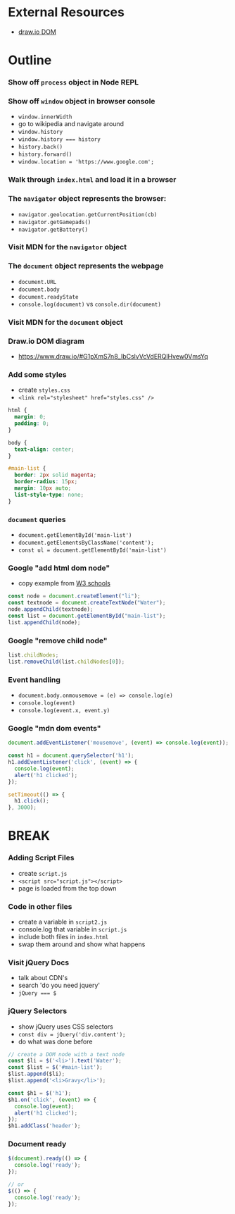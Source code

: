 # External Resources

- [draw.io DOM](https://www.draw.io/#G1pXmS7n8_IbCslvVcVdERQlHvew0VmsYq)

# Outline

### Show off `process` object in Node REPL

### Show off `window` object in browser console
* `window.innerWidth`
* go to wikipedia and navigate around
* `window.history`
* `window.history === history`
* `history.back()`
* `history.forward()`
* `window.location = 'https://www.google.com';`

### Walk through `index.html` and load it in a browser

### The `navigator` object represents the browser:
* `navigator.geolocation.getCurrentPosition(cb)`
* `navigator.getGamepads()`
* `navigator.getBattery()`

### Visit MDN for the `navigator` object

### The `document` object represents the webpage
* `document.URL`
* `document.body`
* `document.readyState`
* `console.log(document)` vs `console.dir(document)`

### Visit MDN for the `document` object

### Draw.io DOM diagram
* https://www.draw.io/#G1pXmS7n8_IbCslvVcVdERQlHvew0VmsYq

### Add some styles
* create `styles.css`
* `<link rel="stylesheet" href="styles.css" />`

```css
html {
  margin: 0;
  padding: 0;
}

body {
  text-align: center;
}

#main-list {
  border: 2px solid magenta;
  border-radius: 15px;
  margin: 10px auto;
  list-style-type: none;
}
```

### `document` queries
* `document.getElementById('main-list')`
* `document.getElementsByClassName('content');`
* `const ul = document.getElementById('main-list')`

### Google "add html dom node"
* copy example from [W3 schools](https://www.w3schools.com/jsref/met_node_appendchild.asp)

```js
const node = document.createElement("li");
const textnode = document.createTextNode("Water");
node.appendChild(textnode);
const list = document.getElementById("main-list");
list.appendChild(node);
```

### Google "remove child node"

```js
list.childNodes;
list.removeChild(list.childNodes[0]);
```

### Event handling
* `document.body.onmousemove = (e) => console.log(e)`
* `console.log(event)`
* `console.log(event.x, event.y)`

### Google "mdn dom events"

```js
document.addEventListener('mousemove', (event) => console.log(event));

const h1 = document.querySelector('h1');
h1.addEventListener('click', (event) => {
  console.log(event);
  alert('h1 clicked');
});

setTimeout(() => {
  h1.click();
}, 3000);
```

# BREAK

### Adding Script Files
* create `script.js`
* `<script src="script.js"></script>`
* page is loaded from the top down

### Code in other files
* create a variable in `script2.js`
* console.log that variable in `script.js`
* include both files in `index.html`
* swap them around and show what happens

### Visit jQuery Docs
* talk about CDN's
* search 'do you need jquery'
* `jQuery === $`

### jQuery Selectors
* show jQuery uses CSS selectors
* `const div = jQuery('div.content');`
* do what was done before

```js
// create a DOM node with a text node
const $li = $('<li>').text('Water');
const $list = $('#main-list');
$list.append($li);
$list.append('<li>Gravy</li>');

const $h1 = $('h1');
$h1.on('click', (event) => {
  console.log(event);
  alert('h1 clicked');
});
$h1.addClass('header');
```

### Document ready

```js
$(document).ready(() => {
  console.log('ready');
});

// or
$(() => {
  console.log('ready');
});
```
